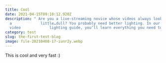 ```yaml
---
title: Cool
date: 2021-04-15T09:10:12.920Z
description: " Are you a live-streaming novice whose videos always look just
  a             little…dull? You probably need better lighting. In our full
  video             lighting guide, you’ll learn everything you need to know."
category: test
slug: the-first-test-blog
image: file-20210408-17-iunr2y.webp
---
```

This is cool and very fast :)